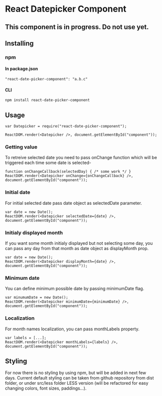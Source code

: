 # React Datepicker Component

## This component is in progress. Do not use yet.

## Installing 

### npm

#### In package.json
```
"react-date-picker-component": "a.b.c"
```

#### CLI
```
npm install react-date-picker-component
```

## Usage

```
var Datepicker = require("react-date-picker-component");

ReactDOM.render(<Datepicker />, document.getElementById("component"));
```

### Getting value
To retreive selected date you need to pass onChange function which will be triggered each time
some date is selected-

```
function onChangeCallback(selectedDay) { /* some work */ }
ReactDOM.render(<Datepicker onChange={onChangeCallback} />, document.getElementById("component"));
```

### Initial date
For initial selected date pass date object as selectedDate parameter.
```
var date = new Date();
ReactDOM.render(<Datepicker selectedDate={date} />, document.getElementById("component"));
```

### Initialy displayed month
If you want some month initialy displayed but not selecting some day, you can pass any day from that month
as date object as displayMonth prop.
```
var date = new Date();
ReactDOM.render(<Datepicker displayMonth={date} />, document.getElementById("component"));
```

### Minimum date
You can define minimum possible date by passing minimumDate flag.

```
var minumumDate = new Date();
ReactDOM.render(<Datepicker minimumDate={minimumDate} />, document.getElementById("component"));
```

### Localization
For month names localization, you can pass monthLabels property.

```
var labels = [...];
ReactDOM.render(<Datepicker monthLabels={labels} />, document.getElementById("component"));
```

## Styling
For now there is no styling by using npm, but will be added in next few days.
Current default styling can be taken from github repository from dist folder,
or under src/less folder LESS version (will be refactored for easy changing colors, 
font sizes, paddings...).